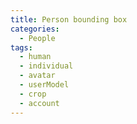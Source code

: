 ```yaml
---
title: Person bounding box
categories:
  - People
tags:
  - human
  - individual
  - avatar
  - userModel
  - crop
  - account
---
```

